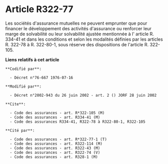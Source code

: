# Article R322-77

Les sociétés d'assurance mutuelles ne peuvent emprunter que pour financer le développement des activités d'assurance ou
renforcer leur marge de solvabilité ou leur solvabilité ajustée mentionnée à l' article R. 334-41 et dans les conditions et
selon les modalités définies par les articles R. 322-78 à R. 322-80-1, sous réserve des dispositions de l'article R. 322-105.

**Liens relatifs à cet article**

	**Codifié par**:

	  - Décret n°76-667 1976-07-16

	**Modifié par**:

	  - Décret n°2002-943 du 26 juin 2002 - art. 2 () JORF 28 juin 2002

	**Cite**:

	  - Code des assurances - art. R*322-105 (M)
	  - Code des assurances - art. R334-41 (M)
	  - Code des assurances R334-41, R322-78 à R322-80-1, R322-105

	**Cité par**:

	  - Code des assurances - art. R*322-77-1 (T)
	  - Code des assurances - art. R322-114 (M)
	  - Code des assurances - art. R322-43 (M)
	  - Code des assurances - art. R322-74 (V)
	  - Code des assurances - art. R328-1 (M)
